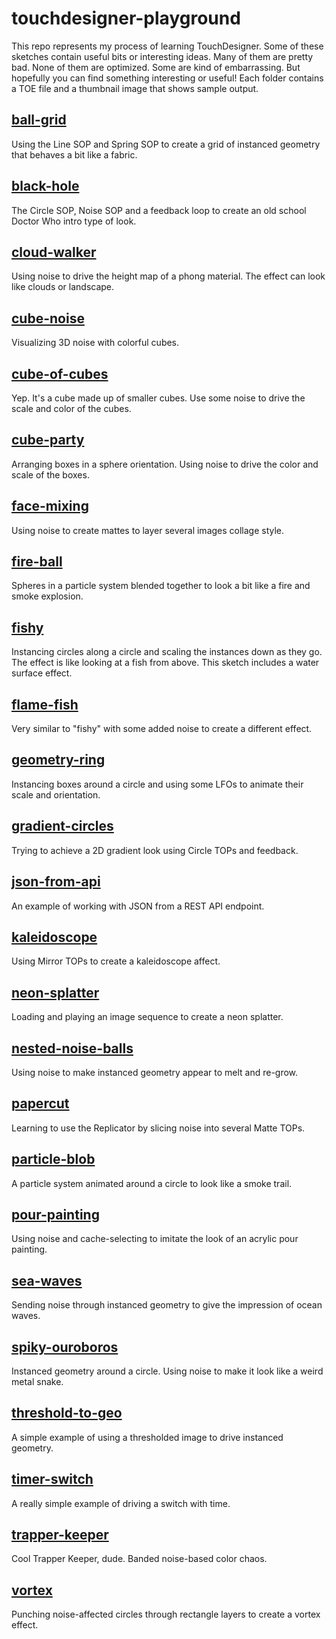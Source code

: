 # touchdesigner-playground

This repo represents my process of learning TouchDesigner. Some of these sketches contain useful bits or interesting ideas. Many of them are pretty bad. None of them are optimized. Some are kind of embarrassing. But hopefully you can find something interesting or useful! Each folder contains a TOE file and a thumbnail image that shows sample output.

## [ball-grid](./ball-grid)

Using the Line SOP and Spring SOP to create a grid of instanced geometry that behaves a bit like a fabric.

## [black-hole](./black-hole)

The Circle SOP, Noise SOP and a feedback loop to create an old school Doctor Who intro type of look.

## [cloud-walker](./cloud-walker)

Using noise to drive the height map of a phong material. The effect can look like clouds or landscape.

## [cube-noise](./cube-noise)

Visualizing 3D noise with colorful cubes.

## [cube-of-cubes](./cube-of-cubes)

Yep. It's a cube made up of smaller cubes. Use some noise to drive the scale and color of the cubes.

## [cube-party](./cube-party)

Arranging boxes in a sphere orientation. Using noise to drive the color and scale of the boxes.

## [face-mixing](./face-mixing)

Using noise to create mattes to layer several images collage style.

## [fire-ball](./fire-ball)

Spheres in a particle system blended together to look a bit like a fire and smoke explosion.

## [fishy](./fishy)

Instancing circles along a circle and scaling the instances down as they go. The effect is like looking at a fish from above. This sketch includes a water surface effect.

## [flame-fish](./flame-fish)

Very similar to "fishy" with some added noise to create a different effect.

## [geometry-ring](./geometry-ring)

Instancing boxes around a circle and using some LFOs to animate their scale and orientation.

## [gradient-circles](./gradient-circles)

Trying to achieve a 2D gradient look using Circle TOPs and feedback.

## [json-from-api](./json-from-api)

An example of working with JSON from a REST API endpoint.

## [kaleidoscope](./kaleidoscope)

Using Mirror TOPs to create a kaleidoscope affect.

## [neon-splatter](./neon-splatter)

Loading and playing an image sequence to create a neon splatter.

## [nested-noise-balls](./nested-noise-balls)

Using noise to make instanced geometry appear to melt and re-grow.

## [papercut](./papercut)

Learning to use the Replicator by slicing noise into several Matte TOPs.

## [particle-blob](./particle-blob)

A particle system animated around a circle to look like a smoke trail.

## [pour-painting](./pour-painting)

Using noise and cache-selecting to imitate the look of an acrylic pour painting.

## [sea-waves](./sea-waves)

Sending noise through instanced geometry to give the impression of ocean waves.

## [spiky-ouroboros](./spiky-ouroboros)

Instanced geometry around a circle. Using noise to make it look like a weird metal snake.

## [threshold-to-geo](./threshold-to-geo)

A simple example of using a thresholded image to drive instanced geometry.

## [timer-switch](./timer-switch)

A really simple example of driving a switch with time.

## [trapper-keeper](./trapper-keeper)

Cool Trapper Keeper, dude. Banded noise-based color chaos.

## [vortex](./vortex)

Punching noise-affected circles through rectangle layers to create a vortex effect.

